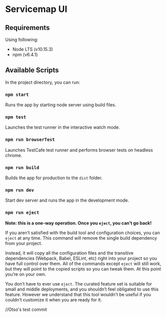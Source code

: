 # Servicemap UI

## Requirements 
Using following:
* Node LTS (v10.15.3)
* npm (v6.4.1)

## Available Scripts

In the project directory, you can run:

### `npm start`

Runs the app by starting node server using build files.

### `npm test`

Launches the test runner in the interactive watch mode.<br>

### `npm run browserTest`

Launches TestCafe test runner and performs browser tests on headless chrome.

### `npm run build`

Builds the app for production to the `dist` folder.<br>

### `npm run dev`

Start dev server and runs the app in the development mode.<br>


### `npm run eject`

**Note: this is a one-way operation. Once you `eject`, you can’t go back!**

If you aren’t satisfied with the build tool and configuration choices, you can `eject` at any time. This command will remove the single build dependency from your project.

Instead, it will copy all the configuration files and the transitive dependencies (Webpack, Babel, ESLint, etc) right into your project so you have full control over them. All of the commands except `eject` will still work, but they will point to the copied scripts so you can tweak them. At this point you’re on your own.

You don’t have to ever use `eject`. The curated feature set is suitable for small and middle deployments, and you shouldn’t feel obligated to use this feature. However we understand that this tool wouldn’t be useful if you couldn’t customize it when you are ready for it.

//Otso's test commit